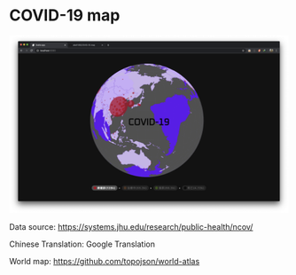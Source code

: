 # COVID-19 map

![Main](./public/image/main.png)

Data source: https://systems.jhu.edu/research/public-health/ncov/

Chinese Translation: Google Translation

World map: https://github.com/topojson/world-atlas
